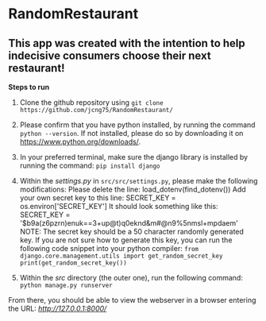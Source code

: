 ﻿# RandomRestaurant

## This app was created with the intention to help indecisive consumers choose their next restaurant!

**Steps to run**
1. Clone the github repository using `git clone https://github.com/jcng75/RandomRestaurant/`

2. Please confirm that you have python installed, by running the command `python --version`.
If not installed, please do so by downloading it on https://www.python.org/downloads/.

3. In your preferred terminal, make sure the django library is installed by running the command:
`pip install django`

4. Within the *settings.py* in `src/src/settings.py`, please make the following modifications:
Please delete the line: load_dotenv(find_dotenv())
Add your own secret key to this line:
SECRET_KEY = os.environ['SECRET_KEY']
It should look something like this: SECRET_KEY = '$b9a(z6pzrn)enuk==3+up@t)q0eknd&m#@n9%5nmsl+mpdaem'
NOTE: The secret key should be a 50 character randomly generated key.
If you are not sure how to generate this key, you can run the following code snippet into your python compiler:
`
from django.core.management.utils import get_random_secret_key
print(get_random_secret_key())
`
5. Within the *src* directory (the outer one), run the following command: `python manage.py runserver`

From there, you should be able to view the webserver in a browser entering the URL: *http://127.0.0.1:8000/*
